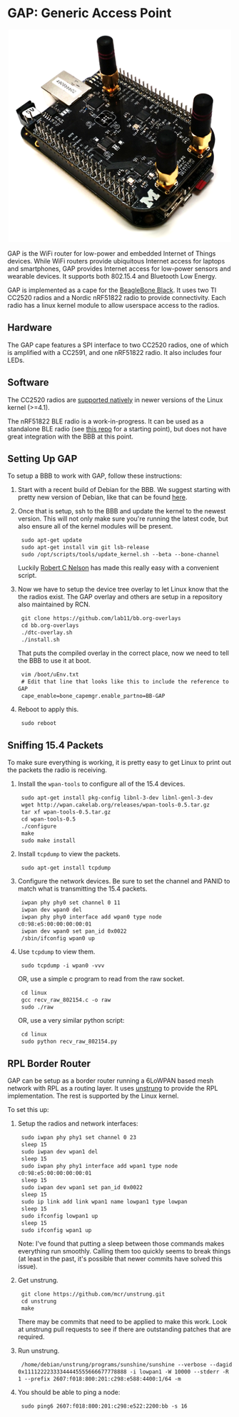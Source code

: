 GAP: Generic Access Point
=========================
<div align="center">
<img src="gap_rev3.png" width="500">
</div>

GAP is the WiFi router for low-power and embedded Internet of Things devices.
While WiFi routers provide ubiquitous Internet access for laptops and
smartphones, GAP provides Internet access for low-power sensors and wearable
devices. It supports both 802.15.4 and Bluetooth Low Energy.

GAP is implemented as a cape for the
[BeagleBone Black](http://beagleboard.org/black). It uses two TI CC2520 radios
and a Nordic nRF51822 radio to provide connectivity. Each radio has a linux
kernel module to allow userspace access to the radios.

Hardware
--------

The GAP cape features a SPI interface to two CC2520
radios, one of which is amplified with a CC2591, and one nRF51822 radio.
It also includes four LEDs.


Software
--------

The CC2520 radios are
[supported natively](https://github.com/torvalds/linux/blob/master/drivers/net/ieee802154/cc2520.c)
in newer versions of the Linux kernel (>=4.1).

The nRF51822 BLE radio is a work-in-progress. It can be used as a standalone
BLE radio (see [this repo](https://github.com/lab11/nrf5x-base) for a starting
point), but does not have great integration with the BBB at this point.



Setting Up GAP
--------------

To setup a BBB to work with GAP, follow these instructions:

1. Start with a recent build of Debian for the BBB. We suggest starting
with pretty new version of Debian, like that can be found
[here](http://elinux.org/Beagleboard:BeagleBoneBlack_Debian#Jessie_Snapshot_console).

2. Once that is setup, ssh to the BBB and update the kernel to the newest
version. This will not only make sure you're running the latest code,
but also ensure all of the kernel modules will be present.

        sudo apt-get update
        sudo apt-get install vim git lsb-release
        sudo /opt/scripts/tools/update_kernel.sh --beta --bone-channel

    Luckily [Robert C Nelson](https://github.com/RobertCNelson/)
    has made this really easy with a convenient script.

3. Now we have to setup the device tree overlay to let Linux know that
the the radios exist. The GAP overlay and others are setup in a repository also
maintained by RCN.

        git clone https://github.com/lab11/bb.org-overlays
        cd bb.org-overlays
        ./dtc-overlay.sh
        ./install.sh

    That puts the compiled overlay in the correct place, now we need to tell
    the BBB to use it at boot.

        vim /boot/uEnv.txt
        # Edit that line that looks like this to include the reference to GAP
        cape_enable=bone_capemgr.enable_partno=BB-GAP

4. Reboot to apply this.

        sudo reboot



Sniffing 15.4 Packets
---------------------

To make sure everything is working, it is pretty easy to get Linux to
print out the packets the radio is receiving.

1. Install the `wpan-tools` to configure all of the 15.4 devices.

        sudo apt-get install pkg-config libnl-3-dev libnl-genl-3-dev
        wget http://wpan.cakelab.org/releases/wpan-tools-0.5.tar.gz
        tar xf wpan-tools-0.5.tar.gz
        cd wpan-tools-0.5
        ./configure
        make
        sudo make install

1. Install `tcpdump` to view the packets.

        sudo apt-get install tcpdump

2. Configure the network devices. Be sure to set the channel and PANID
to match what is transmitting the 15.4 packets.

        iwpan phy phy0 set channel 0 11
        iwpan dev wpan0 del
        iwpan phy phy0 interface add wpan0 type node c0:98:e5:00:00:00:00:01
        iwpan dev wpan0 set pan_id 0x0022
        /sbin/ifconfig wpan0 up

3. Use `tcpdump` to view them.

        sudo tcpdump -i wpan0 -vvv
        
    OR, use a simple c program to read from the raw socket.
    
        cd linux
        gcc recv_raw_802154.c -o raw
        sudo ./raw
        
    OR, use a very similar python script:
    
        cd linux
        sudo python recv_raw_802154.py
        


RPL Border Router
----------------

GAP can be setup as a border router running a 6LoWPAN based mesh network
with RPL as a routing layer. It uses [unstrung](https://github.com/mcr/unstrung)
to provide the RPL implementation. The rest is supported by the Linux kernel.

To set this up:

1. Setup the radios and network interfaces:

        sudo iwpan phy phy1 set channel 0 23
        sleep 15
        sudo iwpan dev wpan1 del
        sleep 15
        sudo iwpan phy phy1 interface add wpan1 type node c0:98:e5:00:00:00:00:01
        sleep 15
        sudo iwpan dev wpan1 set pan_id 0x0022
        sleep 15
        sudo ip link add link wpan1 name lowpan1 type lowpan
        sleep 15
        sudo ifconfig lowpan1 up
        sleep 15
        sudo ifconfig wpan1 up

   Note: I've found that putting a sleep between those commands makes everything run smoothly.
   Calling them too quickly seems to break things (at least in the past, it's possible
   that newer commits have solved this issue).

2. Get unstrung.

        git clone https://github.com/mcr/unstrung.git
        cd unstrung
        make

    There may be commits that need to be applied to make this
    work. Look at unstrung pull requests to see if there are
    outstanding patches that are required.

3. Run unstrung.

        /home/debian/unstrung/programs/sunshine/sunshine --verbose --dagid 0x11112222333344445555666677778888 -i lowpan1 -W 10000 --stderr -R 1 --prefix 2607:f018:800:201:c298:e588:4400:1/64 -m

4. You should be able to ping a node:

        sudo ping6 2607:f018:800:201:c298:e522:2200:bb -s 16


<!--

### Setup EEPROM

Now we are getting close. We have told Linux about the kernel modules
and added the device tree overlay to a place where Linux can find it.
The last step is to get Linux to load the overlay which will then cause
it to load the kernel modules. This is where the EEPROM comes in.

When the BeagleBone Black boots it checks for EEPROMs present on any capes
and uses the configuration data in the EEPROM to load the correct device
tree overlay.

There exists a utility to create the hexdump (data.eeprom) to flash to the
EEPROM in `/software/utility`. After creating the hexdump, apply a jumper
to the write header near the EEPROM chip and use this command to flash the
EEPROM:

Choose 12 characters to serve as the serial number, in
the form `WWYY&&&&nnnn`. From the SRM:

    WW = 2 digit week of the year of production.
    YY = 2 digit year of production.
    &&&& = Assembly code, up to you to decide.
    nnnn = incrementing board number for week of production.

After creating `data.eeprom` with the eepromflasher utilty, write it to the
cape EEPROM as root.

    # On the BBB
    sudo su
    cat data.eeprom > /sys/bus/i2c/devices/1-0057/eeprom

Where `1-0057` is the default address for the GAP cape. This can be changed
by using the solder jumper pads near the EEPROM on the upper left corner of the
board.

Unfortunately, the BBB debian distribution fails to load custom firmware from
the EEPROM on boot, and requires an capemanager configuration file to be
edited.

    sudo vim /etc/default/capemgr

    # Add this line:
    CAPE=BB-BONE-GAP


CC2520 Border Router
--------------------

One way to use the CC2520s on GAP is with the TinyOS code in a related
repo: [RaspberryPi-CC2520](https://github.com/lab11/raspberrypi-cc2520).
The `BorderRouter` application can be compiled with `make gap`.
-->

<!--


### EEPROM

The capes feature EEPROM that will allow for the BeagleBone capemgr to auto load the driver
and configure pins on boot, in accordance with the Beaglebone Black SRM. There
exists a utility to create the hexdump (data.eeprom) to flash to the EEPROM in
beaglebone-cc2520/software/utility. After creating the hexdump, apply a jumper
to the write header and use this command to flash the EEPROM:

```bash
cat data.eeprom > /sys/bus/i2c/devices/1-0057/eeprom
```

Where 1-0057 is the default address for the Zigbeag cape. This can be changed by
using the solder jumper pads on the upper left corner of the board.


Software
--------

### Install

This guide assumes the default Angstrom distro running under root.<br/>
Clone the repo to wherever you feel fit:

```bash
git clone https://github.com/lab11/beaglebone-cc2520.git
```

Note: you may have to follow the directions [here](http://derekmolloy.ie/fixing-git-and-curl-certificates-problem-on-beaglebone-blac/) to get git working correctly.

An install script is located in /software. <br/>
The script will copy the Device Tree Overlay (DTO) to /lib/firmware, and the driver to /lib/modules/KERNEL_VERSION, where KERNEL_VERSION is your current running kernel version number. <br/>
Navigate to software/ and run the install script:

```bash
cd beaglebone-cc2520/software/
./install
```

If using the Zigbeag cape with configured EEPROM, just plug it in and reboot the beaglebone and your board will be fully functional.

If EEPROM is not configured, to load the Device Tree Overlay manually:

```bash
echo BB-BONE-CC2520 > /sys/devices/bone_capemgr.9/slots
```
This command should complete with no output.
To check that the DTO has loaded, run:

```bash
cat /sys/devices/bone_capemgr.9/slots
```
Note: bone_capemgr.9 may actually be bone_capemgr.8 for different beaglebones. <br/>
You should check to see that there is now an override board in a slot after the virtual HDMI cape. <br/>
Here is my output:

```
 0: 54:PF---
 1: 55:PF---
 2: 56:PF---
 3: 57:PF---
 4: ff:P-O-L Bone-LT-eMMC-2G,00A0,Texas Instrument,BB-BONE-EMMC-2G
 5: ff:P-O-L Bone-Black-HDMI,00A0,Texas Instrument,BB-BONELT-HDMI
 7: ff:P-O-L Override Board Name,00A0,Override Manuf,BB-BONE-CC2520
```

Now that the DTO is loaded, the pins are now muxed correctly for the cc2520 board. We can now load the driver with:

```bash
modprobe cc2520
```

This command should complete with no output. <br/>
You can check that the driver loaded successfully with:

```bash
lsmod
```


#### Testing
You should now have a functioning Zigbeag cape. There are test programs located in software/driver/tests. Try running the write and read program on two beaglebones, and you should be able to see them talking to each other.

#### Install Issues
If you run into issues with any of the above commands, check dmesg for any output from the kernel. <br/>
Run this to check for issues with loading the DTO:

```bash
dmesg | grep bone_capemgr
```

Run this to check for issues with loading the driver:

```bash
dmesg | grep cc2520
```

### Kernel Module

In order to support the CC2520, you need the kernel module located in software/driver. The install script will automatically copy this into /lib/modules/KERNEL_VERSION. <br/>
This driver has been adapted from the [Linux CC2520 Driver](https:/github.com/ab500/linux-cc2520-driver). <br/>
If you would like to compile the driver from source, there is some setup involved.
I've found it easiest to use a symlink and compile from the current kernel on the Beaglebone.

```bash
opkg update
opkg upgrade
```
It would be a good idea to reboot at this point

```bash
opkg install kernel-headers
opkg install kernel-dev
cd /usr/src/kernel
make scripts
ln -s /usr/src/kernel /lib/modules/$(uname -r)/build
```

You can then navigate to beaglebone-cc2520/software/driver and run make to compile the driver. Make sure you re-run the install script, which will copy cc2520.ko to /lib/modules/KERNEL_VERSION and run depmod -a to register the driver with your system. -->
